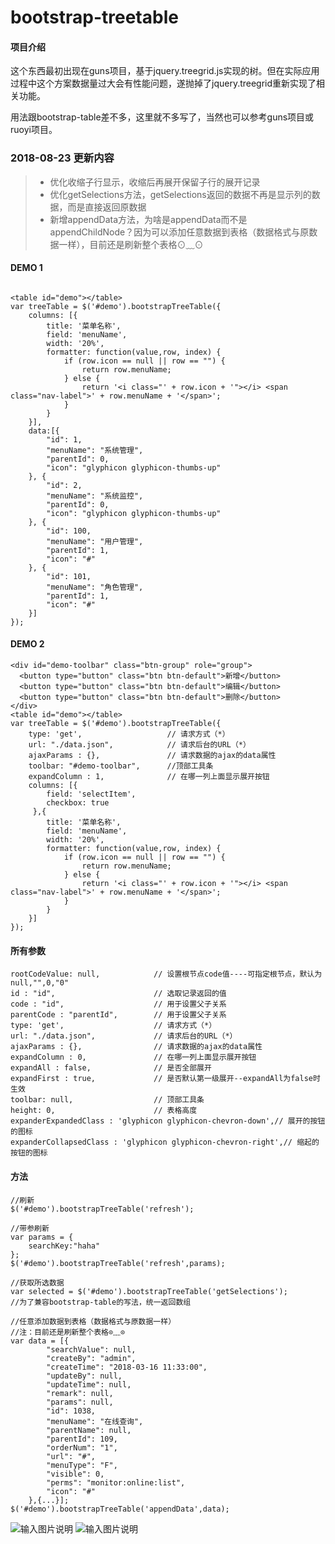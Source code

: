 # bootstrap-treetable

#### 项目介绍
这个东西最初出现在guns项目，基于jquery.treegrid.js实现的树。但在实际应用过程中这个方案数据量过大会有性能问题，遂抛掉了jquery.treegrid重新实现了相关功能。

用法跟bootstrap-table差不多，这里就不多写了，当然也可以参考guns项目或ruoyi项目。


### 2018-08-23 更新内容

> * 优化收缩子行显示，收缩后再展开保留子行的展开记录
> * 优化getSelections方法，getSelections返回的数据不再是显示列的数据，而是直接返回原数据
> * 新增appendData方法，为啥是appendData而不是appendChildNode？因为可以添加任意数据到表格（数据格式与原数据一样），目前还是刷新整个表格⊙﹏⊙

#### DEMO 1

```

<table id="demo"></table>
var treeTable = $('#demo').bootstrapTreeTable({
    columns: [{
        title: '菜单名称',
        field: 'menuName',
        width: '20%',
        formatter: function(value,row, index) {
            if (row.icon == null || row == "") {
                return row.menuName;
            } else {
                return '<i class="' + row.icon + '"></i> <span class="nav-label">' + row.menuName + '</span>';
            }
        }
    }],
    data:[{
        "id": 1,
        "menuName": "系统管理",
        "parentId": 0,
        "icon": "glyphicon glyphicon-thumbs-up"
    }, {
        "id": 2,
        "menuName": "系统监控",
        "parentId": 0,
        "icon": "glyphicon glyphicon-thumbs-up"
    }, {
        "id": 100,
        "menuName": "用户管理",
        "parentId": 1,
        "icon": "#"
    }, {
        "id": 101,
        "menuName": "角色管理",
        "parentId": 1,
        "icon": "#"
    }]
});
```

#### DEMO 2
```
<div id="demo-toolbar" class="btn-group" role="group">
  <button type="button" class="btn btn-default">新增</button>
  <button type="button" class="btn btn-default">编辑</button>
  <button type="button" class="btn btn-default">删除</button>
</div>
<table id="demo"></table>
var treeTable = $('#demo').bootstrapTreeTable({
    type: 'get',                   // 请求方式（*）
    url: "./data.json",            // 请求后台的URL（*）
    ajaxParams : {},               // 请求数据的ajax的data属性
    toolbar: "#demo-toolbar",      //顶部工具条
    expandColumn : 1,              // 在哪一列上面显示展开按钮
    columns: [{
        field: 'selectItem', 
        checkbox: true
     },{
        title: '菜单名称',
        field: 'menuName',
        width: '20%',
        formatter: function(value,row, index) {
            if (row.icon == null || row == "") {
                return row.menuName;
            } else {
                return '<i class="' + row.icon + '"></i> <span class="nav-label">' + row.menuName + '</span>';
            }
        }
    }]
});
```
#### 所有参数

```
rootCodeValue: null,            // 设置根节点code值----可指定根节点，默认为null,"",0,"0"
id : "id",                      // 选取记录返回的值
code : "id",                    // 用于设置父子关系
parentCode : "parentId",        // 用于设置父子关系
type: 'get',                    // 请求方式（*）
url: "./data.json",             // 请求后台的URL（*）
ajaxParams : {},                // 请求数据的ajax的data属性
expandColumn : 0,               // 在哪一列上面显示展开按钮
expandAll : false,              // 是否全部展开
expandFirst : true,             // 是否默认第一级展开--expandAll为false时生效
toolbar: null,                  // 顶部工具条
height: 0,                      // 表格高度
expanderExpandedClass : 'glyphicon glyphicon-chevron-down',// 展开的按钮的图标
expanderCollapsedClass : 'glyphicon glyphicon-chevron-right',// 缩起的按钮的图标
```
#### 方法
```
//刷新
$('#demo').bootstrapTreeTable('refresh');
```

```
//带参刷新
var params = {
    searchKey:"haha"
};
$('#demo').bootstrapTreeTable('refresh',params);
```

```
//获取所选数据
var selected = $('#demo').bootstrapTreeTable('getSelections');
//为了兼容bootstrap-table的写法，统一返回数组
```

```
//任意添加数据到表格（数据格式与原数据一样）
//注：目前还是刷新整个表格⊙﹏⊙
var data = [{
        "searchValue": null,
        "createBy": "admin",
        "createTime": "2018-03-16 11:33:00",
        "updateBy": null,
        "updateTime": null,
        "remark": null,
        "params": null,
        "id": 1038,
        "menuName": "在线查询",
        "parentName": null,
        "parentId": 109,
        "orderNum": "1",
        "url": "#",
        "menuType": "F",
        "visible": 0,
        "perms": "monitor:online:list",
        "icon": "#"
    },{...}];
$('#demo').bootstrapTreeTable('appendData',data);
```

![输入图片说明](https://images.gitee.com/uploads/images/2018/0730/143841_6391c64a_405607.png "demo.png")
![输入图片说明](https://images.gitee.com/uploads/images/2018/0730/153142_6dc6ff87_405607.png "demo2.png")
